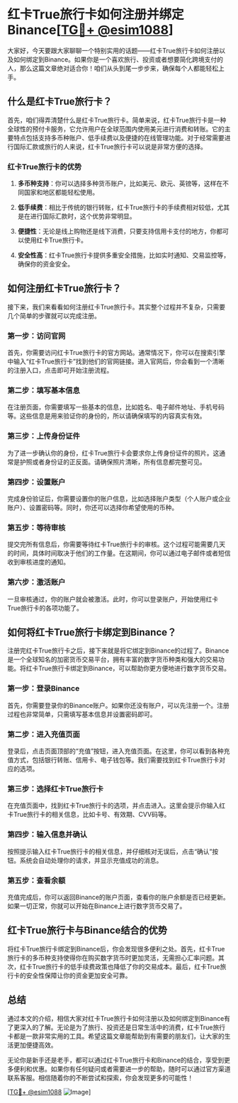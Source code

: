 # 红卡True旅行卡如何注册并绑定Binance[[TG💪+ @esim1088](https://t.me/s/esim1088)]

大家好，今天要跟大家聊聊一个特别实用的话题——红卡True旅行卡如何注册以及如何绑定到Binance。如果你是一个喜欢旅行、投资或者想要简化跨境支付的人，那么这篇文章绝对适合你！咱们从头到尾一步步来，确保每个人都能轻松上手。

## 什么是红卡True旅行卡？

首先，咱们得弄清楚什么是红卡True旅行卡。简单来说，红卡True旅行卡是一种全球性的预付卡服务，它允许用户在全球范围内使用美元进行消费和转账。它的主要特点包括支持多币种账户、低手续费以及便捷的在线管理功能。对于经常需要进行国际汇款或旅行的人来说，红卡True旅行卡可以说是非常方便的选择。

### 红卡True旅行卡的优势

1. **多币种支持**：你可以选择多种货币账户，比如美元、欧元、英镑等，这样在不同国家和地区都能轻松使用。
   
2. **低手续费**：相比于传统的银行转账，红卡True旅行卡的手续费相对较低，尤其是在进行国际汇款时，这个优势非常明显。

3. **便捷性**：无论是线上购物还是线下消费，只要支持信用卡支付的地方，你都可以使用红卡True旅行卡。

4. **安全性高**：红卡True旅行卡提供多重安全措施，比如实时通知、交易监控等，确保你的资金安全。

## 如何注册红卡True旅行卡？

接下来，我们来看看如何注册红卡True旅行卡。其实整个过程并不复杂，只需要几个简单的步骤就可以完成注册。

### 第一步：访问官网

首先，你需要访问红卡True旅行卡的官方网站。通常情况下，你可以在搜索引擎中输入“红卡True旅行卡”找到他们的官网链接。进入官网后，你会看到一个清晰的注册入口，点击即可开始注册流程。

### 第二步：填写基本信息

在注册页面，你需要填写一些基本的信息，比如姓名、电子邮件地址、手机号码等。这些信息是用来验证你的身份的，所以请确保填写的内容真实有效。

### 第三步：上传身份证件

为了进一步确认你的身份，红卡True旅行卡会要求你上传身份证件的照片。这通常是护照或者身份证的正反面。请确保照片清晰，所有信息都完整可见。

### 第四步：设置账户

完成身份验证后，你需要设置你的账户信息，比如选择账户类型（个人账户或企业账户）、设置密码等。同时，你还可以选择你希望使用的币种。

### 第五步：等待审核

提交完所有信息后，你需要等待红卡True旅行卡的审核。这个过程可能需要几天的时间，具体时间取决于他们的工作量。在这期间，你可以通过电子邮件或者短信收到审核进度的通知。

### 第六步：激活账户

一旦审核通过，你的账户就会被激活。此时，你可以登录账户，开始使用红卡True旅行卡的各项功能了。

## 如何将红卡True旅行卡绑定到Binance？

注册完红卡True旅行卡之后，接下来就是将它绑定到Binance的过程了。Binance是一个全球知名的加密货币交易平台，拥有丰富的数字货币种类和强大的交易功能。将红卡True旅行卡绑定到Binance，可以帮助你更方便地进行数字货币交易。

### 第一步：登录Binance

首先，你需要登录你的Binance账户。如果你还没有账户，可以先注册一个。注册过程也非常简单，只需填写基本信息并设置密码即可。

### 第二步：进入充值页面

登录后，点击页面顶部的“充值”按钮，进入充值页面。在这里，你可以看到各种充值方式，包括银行转账、信用卡、电子钱包等。我们需要找到红卡True旅行卡对应的选项。

### 第三步：选择红卡True旅行卡

在充值页面中，找到红卡True旅行卡的选项，并点击进入。这里会提示你输入红卡True旅行卡的相关信息，比如卡号、有效期、CVV码等。

### 第四步：输入信息并确认

按照提示输入红卡True旅行卡的相关信息，并仔细核对无误后，点击“确认”按钮。系统会自动处理你的请求，并显示充值成功的消息。

### 第五步：查看余额

充值完成后，你可以返回Binance的账户页面，查看你的账户余额是否已经更新。如果一切正常，你就可以开始在Binance上进行数字货币交易了。

## 红卡True旅行卡与Binance结合的优势

将红卡True旅行卡绑定到Binance后，你会发现很多便利之处。首先，红卡True旅行卡的多币种支持使得你在购买数字货币时更加灵活，无需担心汇率问题。其次，红卡True旅行卡的低手续费政策也降低了你的交易成本。最后，红卡True旅行卡的安全性保障让你的资金更加安全可靠。

## 总结

通过本文的介绍，相信大家对红卡True旅行卡如何注册以及如何绑定到Binance有了更深入的了解。无论是为了旅行、投资还是日常生活中的消费，红卡True旅行卡都是一款非常实用的工具。希望这篇文章能帮助到有需要的朋友们，让大家的生活更加便捷高效。

无论你是新手还是老手，都可以通过红卡True旅行卡和Binance的结合，享受到更多便利和优惠。如果你有任何疑问或者需要进一步的帮助，随时可以通过官方渠道联系客服。相信随着你的不断尝试和探索，你会发现更多的可能性！

[[TG💪+ @esim1088](https://t.me/s/esim1088) ![Image](https://i.postimg.cc/4NQfJmqS/Snipaste-2025-05-13-00-14-12.png)]